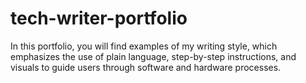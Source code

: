 # tech-writer-portfolio
In this portfolio, you will find examples of my writing style, which emphasizes the use of plain language, step-by-step instructions, and visuals to guide users through software and hardware processes.
